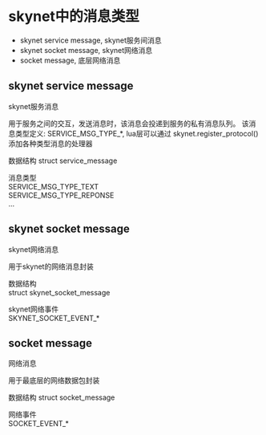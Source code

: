 # skynet中的消息类型

* skynet service message, skynet服务间消息
* skynet socket message, skynet网络消息
* socket message, 底层网络消息

## skynet service message
skynet服务消息

用于服务之间的交互，发送消息时，该消息会投递到服务的私有消息队列。
该消息类型定义: SERVICE_MSG_TYPE_*, lua层可以通过 skynet.register_protocol() 添加各种类型消息的处理器

数据结构
struct service_message

消息类型  
SERVICE_MSG_TYPE_TEXT  
SERVICE_MSG_TYPE_REPONSE  
...

## skynet socket message
skynet网络消息

用于skynet的网络消息封装

数据结构  
struct skynet_socket_message

skynet网络事件  
SKYNET_SOCKET_EVENT_*  

## socket message
网络消息

用于最底层的网络数据包封装

数据结构
struct socket_message

网络事件  
SOCKET_EVENT_*

